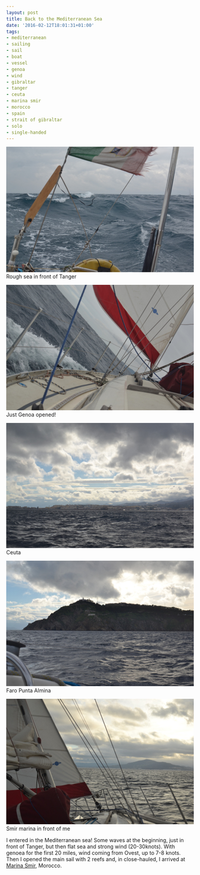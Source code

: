 ```yaml
---
layout: post
title: Back to the Mediterranean Sea
date: '2016-02-12T18:01:31+01:00'
tags:
- mediterranean
- sailing
- sail
- boat
- vessel
- genoa
- wind
- gibraltar
- tanger
- ceuta
- marina smir
- morocco
- spain
- strait of gibraltar
- solo
- single-handed
---
```

![Rough sea in front of Tanger](/files/tumblr_o2futyDakB1tq106bo1_1280.jpg)
Rough sea in front of Tanger

![Just Genoa opened!](/files/tumblr_o2futyDakB1tq106bo2_1280.jpg)
Just Genoa opened!

![Ceuta](/files/tumblr_o2futyDakB1tq106bo3_1280.jpg)
Ceuta

![Faro Punta Almina](/files/tumblr_o2futyDakB1tq106bo4_1280.jpg)
Faro Punta Almina

![Smir marina](/files/tumblr_o2futyDakB1tq106bo5_1280.jpg)
Smir marina in front of me

I entered in the Mediterranean sea! Some waves at the beginning, just in front of Tanger, but then flat sea and strong wind (20-30knots). With genoea for the first 20 miles, wind coming from Ovest, up to 7-8 knots. Then I opened the main sail with 2 reefs and, in close-hauled, I arrived at [Marina Smir](https://www.google.com/maps/place/Marina+Smir,+Morocco/), Morocco.

